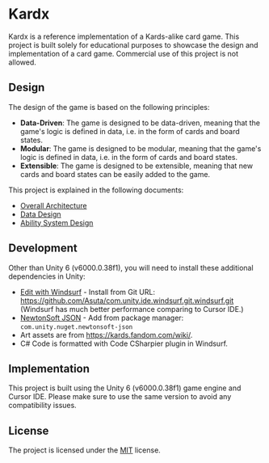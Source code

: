 # Kardx

Kardx is a reference implementation of a Kards-alike card game. This project is built solely for educational purposes to showcase the design and implementation of a card game. Commercial use of this project is not allowed.

## Design

The design of the game is based on the following principles:

- **Data-Driven**: The game is designed to be data-driven, meaning that the game's logic is defined in data, i.e. in the form of cards and board states.
- **Modular**: The game is designed to be modular, meaning that the game's logic is defined in data, i.e. in the form of cards and board states.
- **Extensible**: The game is designed to be extensible, meaning that new cards and board states can be easily added to the game.

This project is explained in the following documents:

- [Overall Architecture](./Design/Arch.md)
- [Data Design](./Design/Data.md)
- [Ability System Design](./Design/Ability.md)

## Development

Other than Unity 6 (v6000.0.38f1), you will need to install these additional dependencies in Unity:

- [Edit with Windsurf](https://github.com/Asuta/com.unity.ide.windsurf) - Install from Git URL: https://github.com/Asuta/com.unity.ide.windsurf.git.windsurf.git (Windsurf has much better performance comparing to Cursor IDE.)
- [NewtonSoft JSON](https://github.com/JamesNK/Newtonsoft.Json) - Add from package manager: `com.unity.nuget.newtonsoft-json`
- Art assets are from https://kards.fandom.com/wiki/.
- C# Code is formatted with Code CSharpier plugin in Windsurf.

## Implementation

This project is built using the Unity 6 (v6000.0.38f1) game engine and Cursor IDE. Please make sure to use the same version to avoid any compatibility issues.

## License

The project is licensed under the [MIT](./LICENSE) license.
